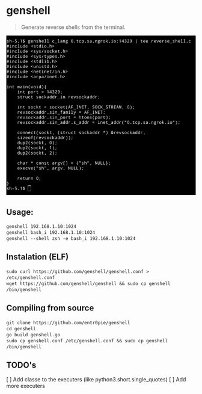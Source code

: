 # genshell
> Generate reverse shells from the terminal. 
<img src="genshell.png" width=600px>

## Usage: 
``` 
genshell 192.168.1.10:1024 
genshell bash_i 192.168.1.10:1024
genshell --shell zsh -e bash_i 192.168.1.10:1024
``` 

## Instalation (ELF)
```
sudo curl https://github.com/genshell/genshell.conf > /etc/genshell.conf
wget https://github.com/genshell/genshell && sudo cp genshell /bin/genshell
```

## Compiling from source
``` 
git clone https://github.com/entr0pie/genshell
cd genshell
go build genshell.go
sudo cp genshell.conf /etc/genshell.conf && sudo cp genshell /bin/genshell
```

## TODO's 

[ ] Add classe to the executers (like python3.short.single_quotes)
[ ] Add more executers
